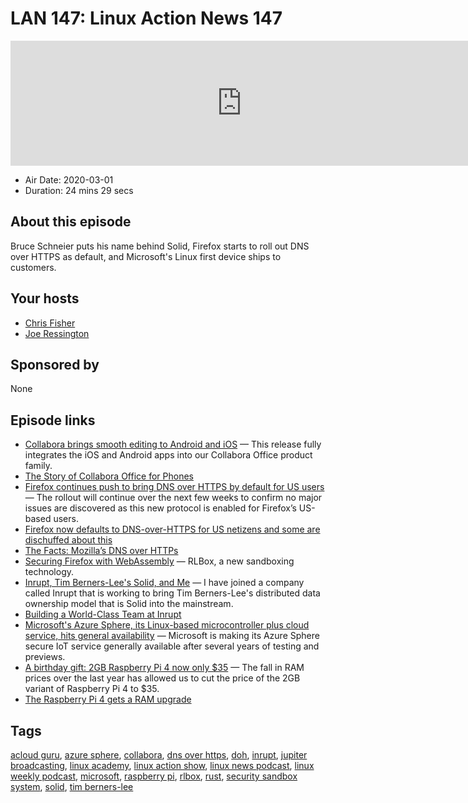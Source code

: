 # LAN 147: Linux Action News 147

<iframe src="https://player.fireside.fm/v2/DAcK9LdX+rdQpxW3Y?theme=dark" width="740" height="200" frameborder="0" scrolling="no"></iframe>

* Air Date: 2020-03-01
* Duration: 24 mins 29 secs

## About this episode

Bruce Schneier puts his name behind Solid, Firefox starts to roll out DNS over HTTPS as default, and Microsoft's Linux first device ships to customers.

## Your hosts
* [Chris Fisher](https://linuxactionnews.com/hosts/chris)
* [Joe Ressington](https://linuxactionnews.com/hosts/joe)

## Sponsored by

None



## Episode links

  * [Collabora brings smooth editing to Android and iOS](https://www.collaboraoffice.com/press-releases/collabora-office-4-2-0-for-ios-and-android/ "Collabora brings smooth editing to Android and iOS") — This release fully integrates the iOS and Android apps into our Collabora Office product family. 
  * [The Story of Collabora Office for Phones](https://people.gnome.org/~michael/blog/2020-02-27-collabora-ios-android.html "The Story of Collabora Office for Phones")
  * [Firefox continues push to bring DNS over HTTPS by default for US users](https://blog.mozilla.org/blog/2020/02/25/firefox-continues-push-to-bring-dns-over-https-by-default-for-us-users/ "Firefox continues push to bring DNS over HTTPS by default for US users") — The rollout will continue over the next few weeks to confirm no major issues are discovered as this new protocol is enabled for Firefox’s US-based users.
  * [Firefox now defaults to DNS-over-HTTPS for US netizens and some are dischuffed about this ](https://www.theregister.co.uk/2020/02/25/mozilla_turns_on_dns_over_https_by_default_for_usa/ "Firefox now defaults to DNS-over-HTTPS for US netizens and some are dischuffed about this ")
  * [The Facts: Mozilla’s DNS over HTTPs](https://blog.mozilla.org/netpolicy/2020/02/25/the-facts-mozillas-dns-over-https-doh/ "The Facts: Mozilla’s DNS over HTTPs")
  * [Securing Firefox with WebAssembly](https://hacks.mozilla.org/2020/02/securing-firefox-with-webassembly/ "Securing Firefox with WebAssembly") — RLBox, a new sandboxing technology.
  * [Inrupt, Tim Berners-Lee's Solid, and Me](https://www.schneier.com/blog/archives/2020/02/inrupt_tim_bern.html "Inrupt, Tim Berners-Lee's Solid, and Me") — I have joined a company called Inrupt that is working to bring Tim Berners-Lee's distributed data ownership model that is Solid into the mainstream. 
  * [Building a World-Class Team at Inrupt](https://inrupt.com/world-class-team "Building a World-Class Team at Inrupt")
  * [Microsoft's Azure Sphere, its Linux-based microcontroller plus cloud service, hits general availability](https://www.zdnet.com/article/microsofts-azure-sphere-its-linux-based-microcontroller-plus-cloud-service-hits-general-availability/ "Microsoft's Azure Sphere, its Linux-based microcontroller plus cloud service, hits general availability") — Microsoft is making its Azure Sphere secure IoT service generally available after several years of testing and previews.
  * [A birthday gift: 2GB Raspberry Pi 4 now only $35](https://www.raspberrypi.org/blog/new-price-raspberry-pi-4-2gb/ "A birthday gift: 2GB Raspberry Pi 4 now only $35") — The fall in RAM prices over the last year has allowed us to cut the price of the 2GB variant of Raspberry Pi 4 to $35.
  * [The Raspberry Pi 4 gets a RAM upgrade](https://arstechnica.com/gadgets/2020/02/the-raspberry-pi-4-gets-a-ram-upgradethe-2gb-version-is-now-35/ "The Raspberry Pi 4 gets a RAM upgrade")



## Tags

[acloud guru](https://linuxactionnews.com/tags/acloud%20guru), [azure sphere](https://linuxactionnews.com/tags/azure%20sphere), [collabora](https://linuxactionnews.com/tags/collabora), [dns over https](https://linuxactionnews.com/tags/dns%20over%20https), [doh](https://linuxactionnews.com/tags/doh), [inrupt](https://linuxactionnews.com/tags/inrupt), [jupiter broadcasting](https://linuxactionnews.com/tags/jupiter%20broadcasting), [linux academy](https://linuxactionnews.com/tags/linux%20academy), [linux action show](https://linuxactionnews.com/tags/linux%20action%20show), [linux news podcast](https://linuxactionnews.com/tags/linux%20news%20podcast), [linux weekly podcast](https://linuxactionnews.com/tags/linux%20weekly%20podcast), [microsoft](https://linuxactionnews.com/tags/microsoft), [raspberry pi](https://linuxactionnews.com/tags/raspberry%20pi), [rlbox](https://linuxactionnews.com/tags/rlbox), [rust](https://linuxactionnews.com/tags/rust), [security sandbox system](https://linuxactionnews.com/tags/security%20sandbox%20system), [solid](https://linuxactionnews.com/tags/solid), [tim berners-lee](https://linuxactionnews.com/tags/tim%20berners-lee)